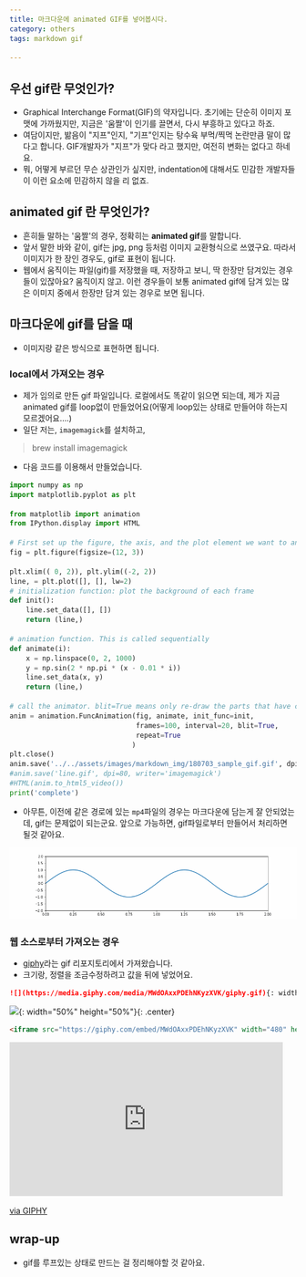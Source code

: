 ```yaml
---
title: 마크다운에 animated GIF를 넣어봅시다. 
category: others
tags: markdown gif 

---
```


## 우선 gif란 무엇인가? 

- Graphical Interchange Format(GIF)의 약자입니다. 초기에는 단순히 이미지 포맷에 가까웠지만, 지금은 '움짤'이 인기를 끌면서, 다시 부흥하고 있다고 하죠. 
- 여담이지만, 밞음이 "지프"인지, "기프"인지는 탕수육 부먹/찍먹 논란만큼 말이 많다고 합니다. GIF개발자가 "지프"가 맞다 라고 했지만, 여전히 변화는 없다고 하네요.
- 뭐, 어떻게 부르던 무슨 상관인가 싶지만, indentation에 대해서도 민감한 개발자들이 이런 요소에 민감하지 않을 리 없죠. 

## animated gif 란 무엇인가?

- 흔히들 말하는 '움짤'의 경우, 정확히는 **animated gif**를 말합니다.
- 앞서 말한 바와 같이, gif는 jpg, png 등처럼 이미지 교환형식으로 쓰였구요. 따라서 이미지가 한 장인 경우도, gif로 표현이 됩니다. 
- 웹에서 움직이는 파일(gif)를 저장했을 때, 저장하고 보니, 딱 한장만 담겨있는 경우들이 있잖아요? 움직이지 않고. 이런 경우들이 보통 animated gif에 담겨 있는 많은 이미지 중에서 한장만 담겨 있는 경우로 보면 됩니다. 

## 마크다운에 gif를 담을 때 

- 이미지랑 같은 방식으로 표현하면 됩니다. 


### local에서 가져오는 경우 

- 제가 임의로 만든 gif 파일입니다. 로컬에서도 똑같이 읽으면 되는데, 제가 지금 animated gif를 loop없이 만들었어요(어떻게 loop있는 상태로 만들어야 하는지 모르겠어요....)
- 일단 저는, `imagemagick`를 설치하고, 

> brew install imagemagick

- 다음 코드를 이용해서 만들었습니다. 

```python
import numpy as np
import matplotlib.pyplot as plt

from matplotlib import animation
from IPython.display import HTML

# First set up the figure, the axis, and the plot element we want to animate
fig = plt.figure(figsize=(12, 3))

plt.xlim(( 0, 2)), plt.ylim((-2, 2))
line, = plt.plot([], [], lw=2)
# initialization function: plot the background of each frame
def init():
    line.set_data([], [])
    return (line,)

# animation function. This is called sequentially
def animate(i):
    x = np.linspace(0, 2, 1000)
    y = np.sin(2 * np.pi * (x - 0.01 * i))
    line.set_data(x, y)
    return (line,)

# call the animator. blit=True means only re-draw the parts that have changed.
anim = animation.FuncAnimation(fig, animate, init_func=init,
                               frames=100, interval=20, blit=True, 
                               repeat=True
                              )
plt.close()
anim.save('../../assets/images/markdown_img/180703_sample_gif.gif', dpi=256, writer='imagemagick')
#anim.save('line.gif', dpi=80, writer='imagemagick')
#HTML(anim.to_html5_video())
print('complete')
```

- 아무튼, 이전에 같은 경로에 있는 `mp4`파일의 경우는 마크다운에 담는게 잘 안되었는데, gif는 문제없이 되는군요. 앞으로 가능하면, gif파일로부터 만들어서 처리하면 될것 같아요. 

![](/assets/images/markdown_img/180703_sample_gif.gif)


### 웹 소스로부터 가져오는 경우 

- [giphy](https://giphy.com)라는 gif 리포지토리에서 가져왔습니다. 
- 크기랑, 정렬을 조금수정하려고 값을 뒤에 넣었어요. 

```markdown
![](https://media.giphy.com/media/MWdOAxxPDEhNKyzXVK/giphy.gif){: width="50%" height="50%"}{: .center}
```

![](https://media.giphy.com/media/MWdOAxxPDEhNKyzXVK/giphy.gif){: width="50%" height="50%"}{: .center}

```html
<iframe src="https://giphy.com/embed/MWdOAxxPDEhNKyzXVK" width="480" height="270" frameBorder="0" class="giphy-embed" allowFullScreen></iframe><p><a href="https://giphy.com/gifs/ionedigital-yellow-quotes-MWdOAxxPDEhNKyzXVK">via GIPHY</a></p>
```

<iframe src="https://giphy.com/embed/MWdOAxxPDEhNKyzXVK" width="480" height="270" frameBorder="0" class="giphy-embed" allowFullScreen></iframe><p><a href="https://giphy.com/gifs/ionedigital-yellow-quotes-MWdOAxxPDEhNKyzXVK">via GIPHY</a></p>

## wrap-up

- gif를 루프있는 상태로 만드는 걸 정리해야할 것 같아요.


